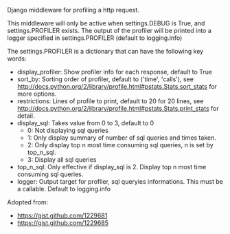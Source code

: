 
Django middleware for profiling a http request.

This middleware will only be active when settings.DEBUG is True, and settings.PROFILER exists. The output of the profiler will be printed into a logger specified in settings.PROFILER (default to logging.info)

The settings.PROFILER is a dictionary that can have the following key words:
   * display_profiler: Show profiler info for each response, default to True
   * sort_by: Sorting order of profiler, default to ('time', 'calls'), see http://docs.python.org/2/library/profile.html#pstats.Stats.sort_stats for more options.
   * restrictions: Lines of profile to print, default to 20 for 20 lines, see http://docs.python.org/2/library/profile.html#pstats.Stats.print_stats for detail.
   * display_sql: Takes value from 0 to 3, default to 0
       * 0: Not displaying sql queries
       * 1: Only display summary of number of sql queries and times taken.
       * 2: Only display top n most time consuming sql queries, n is set by top_n_sql.
       * 3: Display all sql queries
   * top_n_sql: Only effective if display_sql is 2. Display top n most time consuming sql queries.
   * logger: Output target for profiler, sql queryies informations. This must be a callable. Default to logging.info

Adopted from:
   * https://gist.github.com/1229681
   * https://gist.github.com/1229685
